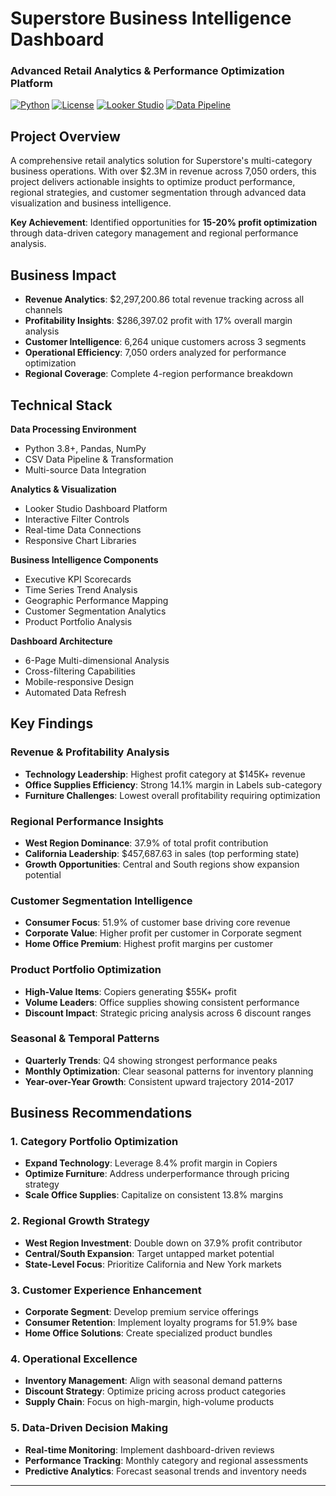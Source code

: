 #  Superstore Business Intelligence Dashboard
### Advanced Retail Analytics & Performance Optimization Platform

[![Python](https://img.shields.io/badge/Python-3.8+-blue.svg)](https://www.python.org/downloads/)
[![License](https://img.shields.io/badge/License-MIT-green.svg)](LICENSE)
[![Looker Studio](https://img.shields.io/badge/Dashboard-Looker%20Studio-purple.svg)](dashboards/)
[![Data Pipeline](https://img.shields.io/badge/Pipeline-Pandas-orange.svg)](notebooks/)

##  Project Overview

A comprehensive retail analytics solution for Superstore's multi-category business operations. With over $2.3M in revenue across 7,050 orders, this project delivers actionable insights to optimize product performance, regional strategies, and customer segmentation through advanced data visualization and business intelligence.

**Key Achievement**: Identified opportunities for **15-20% profit optimization** through data-driven category management and regional performance analysis.

##  Business Impact

- **Revenue Analytics**: $2,297,200.86 total revenue tracking across all channels
- **Profitability Insights**: $286,397.02 profit with 17% overall margin analysis
- **Customer Intelligence**: 6,264 unique customers across 3 segments
- **Operational Efficiency**: 7,050 orders analyzed for performance optimization
- **Regional Coverage**: Complete 4-region performance breakdown

##  Technical Stack

**Data Processing Environment**
- Python 3.8+, Pandas, NumPy
- CSV Data Pipeline & Transformation
- Multi-source Data Integration

**Analytics & Visualization**
- Looker Studio Dashboard Platform
- Interactive Filter Controls
- Real-time Data Connections
- Responsive Chart Libraries

**Business Intelligence Components**
- Executive KPI Scorecards
- Time Series Trend Analysis
- Geographic Performance Mapping
- Customer Segmentation Analytics
- Product Portfolio Analysis

**Dashboard Architecture**
- 6-Page Multi-dimensional Analysis
- Cross-filtering Capabilities
- Mobile-responsive Design
- Automated Data Refresh

##  Key Findings

### Revenue & Profitability Analysis
- **Technology Leadership**: Highest profit category at $145K+ revenue
- **Office Supplies Efficiency**: Strong 14.1% margin in Labels sub-category
- **Furniture Challenges**: Lowest overall profitability requiring optimization

### Regional Performance Insights
- **West Region Dominance**: 37.9% of total profit contribution
- **California Leadership**: $457,687.63 in sales (top performing state)
- **Growth Opportunities**: Central and South regions show expansion potential

### Customer Segmentation Intelligence
- **Consumer Focus**: 51.9% of customer base driving core revenue
- **Corporate Value**: Higher profit per customer in Corporate segment
- **Home Office Premium**: Highest profit margins per customer

### Product Portfolio Optimization
- **High-Value Items**: Copiers generating $55K+ profit
- **Volume Leaders**: Office supplies showing consistent performance
- **Discount Impact**: Strategic pricing analysis across 6 discount ranges

### Seasonal & Temporal Patterns
- **Quarterly Trends**: Q4 showing strongest performance peaks
- **Monthly Optimization**: Clear seasonal patterns for inventory planning
- **Year-over-Year Growth**: Consistent upward trajectory 2014-2017

##  Business Recommendations

### 1. **Category Portfolio Optimization**
- **Expand Technology**: Leverage 8.4% profit margin in Copiers
- **Optimize Furniture**: Address underperformance through pricing strategy
- **Scale Office Supplies**: Capitalize on consistent 13.8% margins

### 2. **Regional Growth Strategy**
- **West Region Investment**: Double down on 37.9% profit contributor
- **Central/South Expansion**: Target untapped market potential
- **State-Level Focus**: Prioritize California and New York markets

### 3. **Customer Experience Enhancement**
- **Corporate Segment**: Develop premium service offerings
- **Consumer Retention**: Implement loyalty programs for 51.9% base
- **Home Office Solutions**: Create specialized product bundles

### 4. **Operational Excellence**
- **Inventory Management**: Align with seasonal demand patterns
- **Discount Strategy**: Optimize pricing across product categories
- **Supply Chain**: Focus on high-margin, high-volume products

### 5. **Data-Driven Decision Making**
- **Real-time Monitoring**: Implement dashboard-driven reviews
- **Performance Tracking**: Monthly category and regional assessments
- **Predictive Analytics**: Forecast seasonal trends and inventory needs

---
